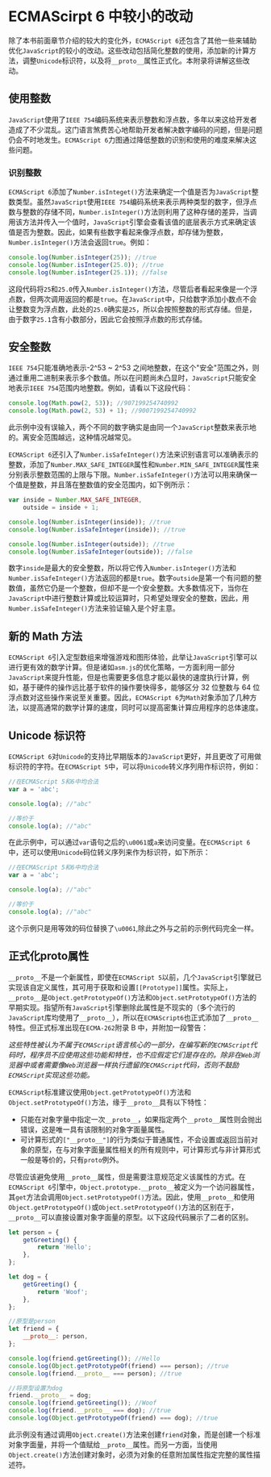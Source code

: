 # ECMAScirpt 6 中较小的改动

除了本书前面章节介绍的较大的变化外，`ECMAScript 6`还包含了其他一些来辅助优化`JavaScript`的较小的改动。这些改动包括简化整数的使用，添加新的计算方法，调整`Unicode`标识符，以及将`__proto__`属性正式化。本附录将讲解这些改动。

## 使用整数

`JavaScript`使用了`IEEE 754`编码系统来表示整数和浮点数，多年以来这给开发者造成了不少混乱。这门语言煞费苦心地帮助开发者解决数字编码的问题，但是问题仍会不时地发生。`ECMAScript 6`力图通过降低整数的识别和使用的难度来解决这些问题。

### 识别整数

`ECMAScript 6`添加了`Number.isInteget()`方法来确定一个值是否为`JavaScript`整数类型。虽然`JavaScript`使用`IEEE 754`编码系统来表示两种类型的数字，但浮点数与整数的存储不同，`Number.isInteger()`方法则利用了这种存储的差异，当调用该方法并传入一个值时，`JavaScript`引擎会查看该值的底层表示方式来确定该值是否为整数。因此，如果有些数字看起来像浮点数，却存储为整数，`Number.isInteger()`方法会返回`true`。例如：

```javascript
console.log(Number.isInteger(25)); //true
console.log(Number.isInteger(25.0)); //true
console.log(Number.isInteger(25.1)); //false
```

这段代码将`25`和`25.0`传入`Number.isInteger()`方法，尽管后者看起来像是一个浮点数，但两次调用返回的都是`true`。在`JavaScript`中，只给数字添加小数点不会让整数变为浮点数，此处的`25.0`确实是`25`，所以会按照整数的形式存储。但是，由于数字`25.1`含有小数部分，因此它会按照浮点数的形式存储。

## 安全整数

`IEEE 754`只能准确地表示-2^53 ~ 2^53 之间地整数，在这个"安全"范围之外，则通过重用二进制来表示多个数值。所以在问题尚未凸显时，`JavaScript`只能安全地表示`IEEE 754`范围内地整数。例如，请看以下这段代码：

```javascript
console.log(Math.pow(2, 53)); //907199254740992
console.log(Math.pow(2, 53) + 1); //9007199254740992
```

此示例中没有误输入，两个不同的数字确实是由同一个`JavaScript`整数来表示地的。离安全范围越远，这种情况越常见。

`ECMAScript 6`还引入了`Number.isSafeInteger()`方法来识别语言可以准确表示的整数，添加了`Number.MAX_SAFE_INTEGER`属性和`Number.MIN_SAFE_INTEGER`属性来分别表示整数范围的上限与下限。`Number.isSafeInteger()`方法可以用来确保一个值是整数，并且落在整数值的安全范围内，如下例所示：

```javascript
var inside = Number.MAX_SAFE_INTEGER,
    outside = inside + 1;

console.log(Number.isInteger(inside)); //true
console.log(Number.isSafeInteger(inside)); //true

console.log(Number.isInteger(outside)); //true
console.log(Number.isSafeInteger(outside)); //false
```

数字`inside`是最大的安全整数，所以将它传入`Number.isInteger()`方法和`Number.isSafeInteger()`方法返回的都是`true`。数字`outside`是第一个有问题的整数值，虽然它仍是一个整数，但却不是一个安全整数。大多数情况下，当你在`JavaScript`中进行整数计算或比较运算时，只希望处理安全的整数，因此，用`Number.isSafeInteger()`方法来验证输入是个好主意。

## 新的 Math 方法

`ECMAScript 6`引入定型数组来增强游戏和图形体验，此举让`JavaScript`引擎可以进行更有效的数学计算。但是诸如`asm.js`的优化策略，一方面利用一部分`JavaScript`来提升性能，但是也需要更多信息才能以最快的速度执行计算，例如，基于硬件的操作远比基于软件的操作要快得多，能够区分 32 位整数与 64 位浮点数对这些操作来说至关重要。因此，`ECMAScript 6`为`Math`对象添加了几种方法，以提高通常的数学计算的速度，同时可以提高密集计算应用程序的总体速度。

## Unicode 标识符

`ECMAScript 6`对`Unicode`的支持比早期版本的`JavaScript`更好，并且更改了可用做标识符的字符。在`ECMAScript 5`中，可以将`Unicode`转义序列用作标识符，例如：

```javascript
//在ECMAScript 5和6中均合法
var a = 'abc';

console.log(a); //"abc"

//等价于
console.log(a); //"abc"
```

在此示例中，可以通过`var`语句之后的`\u0061`或`a`来访问变量。在`ECMAScript 6`中，还可以使用`Unicode`码位转义序列来作为标识符，如下所示：

```javascript
//在ECMAScript 5和6中均合法
var a = 'abc';

console.log(a); //"abc"

//等价于
console.log(a); //"abc"
```

这个示例只是用等效的码位替换了`\u0061`,除此之外与之前的示例代码完全一样。

## 正式化**proto**属性

`__proto__`不是一个新属性，即使在`ECMAScript 5`以前，几个`JavaScript`引擎就已实现该自定义属性，其可用于获取和设置`[[Prototype]]`属性。实际上，`__proto__`是`Object.getPrototypeOf()`方法和`Object.setPrototypeOf()`方法的早期实现。指望所有`JavaScript`引擎删除此属性是不现实的（多个流行的`JavaScript`库均使用了`__proto__`），所以在`ECMAScript6`也正式添加了`__proto__`特性。但正式标准出现在`ECMA-262`附录 B 中，并附加一段警告：

_这些特性被认为不属于`ECMAScript`语言核心的一部分，在编写新的`ECMAScript`代码时，程序员不应使用这些功能和特性，也不应假定它们是存在的。除非在`Web`浏览器中或者需要像`Web`浏览器一样执行遗留的`ECMAScript`代码，否则不鼓励`ECMAScript`实现这些功能。_

`ECMAScript`标准建议使用`Object.getPrototypeOf()`方法和`Object.setPrototypeOf()`方法，缘于`__proto__`具有以下特性：

-   只能在对象字量中指定一次`__proto__`，如果指定两个`__proto__`属性则会抛出错误，这是唯一具有该限制的对象字面量属性。
-   可计算形式的`["__proto__"]`的行为类似于普通属性，不会设置或返回当前对象的原型，在与对象字面量属性相关的所有规则中，可计算形式与非计算形式一般是等价的，只有`proto`例外。

尽管应该避免使用`__proto__`属性，但是需要注意规范定义该属性的方式。在`ECMAScript 6`引擎中，`Object.prototype.__proto__`被定义为一个访问器属性，其`get`方法会调用`Object.setPrototypeOf()`方法。因此，使用`__proto__`和使用`Object.getPrototypeOf()`或`Object.setPrototypeOf()`方法的区别在于，`__proto__`可以直接设置对象字面量的原型。以下这段代码展示了二者的区别。

```javascript
let person = {
    getGreeting() {
        return 'Hello';
    },
};

let dog = {
    getGreeting() {
        return 'Woof';
    },
};

//原型是person
let friend = {
    __proto__: person,
};

console.log(friend.getGreeting()); //Hello
console.log(Object.getPrototypeOf(friend) === person); //true
console.log(friend.__proto__ === person); //true

//将原型设置为dog
friend.__proto__ = dog;
console.log(friend.getGreeting()); //Woof
console.log(friend.__proto__ === dog); //true
console.log(Object.getPrototypeOf(friend) === dog); //true
```

此示例没有通过调用`Object.create()`方法来创建`friend`对象，而是创建一个标准对象字面量，并将一个值赋给`__proto__`属性。而另一方面，当使用`Object.create()`方法创建对象时，必须为对象的任意附加属性指定完整的属性描述符。
